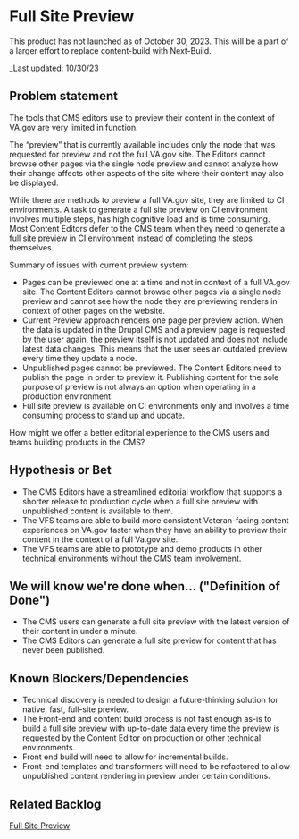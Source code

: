 # Full Site Preview

This product has not launched as of October 30, 2023. This will be a part of a larger effort to replace content-build with Next-Build.

_Last updated: 10/30/23

## Problem statement

The tools that CMS editors use to preview their content in the context of VA.gov are very limited in function.

The “preview” that is currently available includes only the node that was requested for preview and not the full VA.gov site. The Editors cannot browse other pages via the single node preview and cannot analyze how their change affects other aspects of the site where their content may also be displayed. 

While there are methods to preview a full VA.gov site, they are limited to CI environments. A task to generate a full site preview on CI environment involves multiple steps, has high cognitive load and is time consuming. Most Content Editors defer to the CMS team when they need to generate a full site preview in CI environment instead of completing the steps themselves.

Summary of issues with current preview system:

* Pages can be previewed one at a time and not in context of a full VA.gov site. The Content Editors cannot browse other pages via a single node preview and cannot see how the node they are previewing renders in context of other pages on the website.
* Current Preview approach renders one page per preview action. When the data is updated in the Drupal CMS and a preview page is requested by the user again, the preview itself is not updated and does not include latest data changes. This means that the user sees an outdated preview every time they update a node.
* Unpublished pages cannot be previewed. The Content Editors need to publish the page in order to preview it. Publishing content for the sole purpose of preview is not always an option when operating in a production environment.
* Full site preview is available on CI environments only and involves a time consuming process to stand up and update.

How might we offer a better editorial experience to the CMS users and teams building products in the CMS?

## Hypothesis or Bet

* The CMS Editors have a streamlined editorial workflow that supports a shorter release to production cycle when a full site preview with unpublished content is available to them.
* The VFS teams are able to build more consistent Veteran-facing content experiences on VA.gov faster when they have an ability to preview their content in the context of a full Va.gov site.
* The VFS teams are able to prototype and demo products in other technical environments without the CMS team involvement.

## We will know we're done when... ("Definition of Done")

* The CMS users can generate a full site preview with the latest version of their content in under a minute.
* The CMS Editors can generate a full site preview for content that has never been published.

## Known Blockers/Dependencies

* Technical discovery is needed to design a future-thinking solution for native, fast, full-site preview.
* The Front-end and content build process is not fast enough as-is to build a full site preview with up-to-date data every time the preview is requested by the Content Editor on production or other technical environments.
* Front end build will need to allow for incremental builds.
* Front-end templates and transformers will need to be refactored to allow unpublished content rendering in preview under certain conditions.

## Related Backlog

[Full Site Preview](https://github.com/department-of-veterans-affairs/va.gov-cms/issues/3947)
